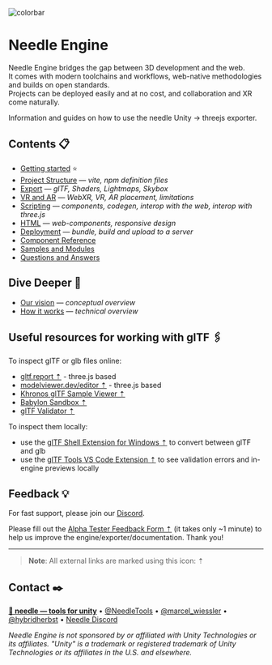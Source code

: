 ![colorbar](https://user-images.githubusercontent.com/5083203/180309860-542e6882-163c-4e11-9555-2c669ad72472.png)

# Needle Engine

Needle Engine bridges the gap between 3D development and the web.  
It comes with modern toolchains and workflows, web-native methodologies and builds on open standards.  
Projects can be deployed easily and at no cost, and collaboration and XR come naturally.  

Information and guides on how to use the needle Unity → threejs exporter.  

## Contents 📋
- [Getting started](./documentation/getting-started.md) ⭐
- [Project Structure](./documentation/project_structure.md) — *vite, npm definition files*
- [Export](./documentation/export.md) — *glTF, Shaders, Lightmaps, Skybox*
- [VR and AR](./documentation/xr.md) — *WebXR, VR, AR placement, limitations*
- [Scripting](./documentation/scripting.md) — *components, codegen, interop with the web, interop with three.js*
- [HTML](./documentation/html.md) — *web-components, responsive design*
- [Deployment](./documentation/deployment.md) — *bundle, build and upload to a server*
- [Component Reference](./documentation/component-reference.md)
- [Samples and Modules](./documentation/samples-and-modules.md)
- [Questions and Answers](./documentation/faq.md)

## Dive Deeper 🐠
- [Our vision](./documentation/vision.md) — *conceptual overview*
- [How it works](./documentation/technical-overview.md) — *technical overview*

## Useful resources for working with glTF 🖇

To inspect glTF or glb files online:
- [gltf.report ⇡](https://gltf.report/) - three.js based
- [modelviewer.dev/editor ⇡](https://modelviewer.dev/editor) - three.js based
- [Khronos glTF Sample Viewer ⇡](https://github.khronos.org/glTF-Sample-Viewer-Release/)
- [Babylon Sandbox ⇡](https://sandbox.babylonjs.com/)
- [glTF Validator ⇡](https://github.khronos.org/glTF-Validator/)

To inspect them locally:
- use the [glTF Shell Extension for Windows ⇡](https://apps.microsoft.com/store/detail/gltf-shell-extensions/9NPGVJ9N57MV?hl=en-us&gl=US) to convert between glTF and glb
- use the [glTF Tools VS Code Extension ⇡](https://marketplace.visualstudio.com/items?itemName=cesium.gltf-vscode) to see validation errors and in-engine previews locally

## Feedback 💡

For fast support, please join our [Discord](https://discord.needle.tools).

Please fill out the [Alpha Tester Feedback Form ⇡](https://fwd.needle.tools/needle-engine/feedback) (it takes only ~1 minute) to help us improve the engine/exporter/documentation. Thank you!

---

> **Note**: All external links are marked using this icon: ⇡

## Contact ✒️
<b>[🌵 needle — tools for unity](https://needle.tools)</b> • 
[@NeedleTools](https://twitter.com/NeedleTools) • 
[@marcel_wiessler](https://twitter.com/marcel_wiessler) • 
[@hybridherbst](https://twitter.com/hybridherbst) • 
[Needle Discord](https://discord.needle.tools)



*Needle Engine is not sponsored by or affiliated with Unity Technologies or its affiliates. "Unity" is a trademark or registered trademark of Unity Technologies or its affiliates in the U.S. and elsewhere.*
